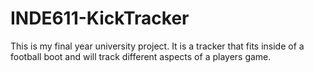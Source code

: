 # INDE611-KickTracker
This is my final year university project. It is a tracker that fits inside of a football boot and will track different aspects of a players game.
